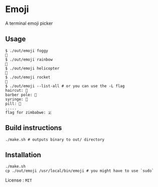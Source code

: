 # Emoji

A terminal emoji picker

## Usage

```shell
$ ./out/emoji foggy
🌁
$ ./out/emoji rainbow
🌈
$ ./out/emoji helicopter
🚁
$ ./out/emoji rocket
🚀
$ ./out/emoji --list-all # or you can use the -L flag
haircut: 💇
barber pole: 💈
syringe: 💉
pill: 💊
.....
flag for zimbabwe: 🇿
```

## Build instructions

```shell
./make.sh # outputs binary to out/ directory
```

## Installation

```shell
./make.sh
cp ./out/emoji /usr/local/bin/emoji # you might have to use `sudo`
```

License : `MIT`
